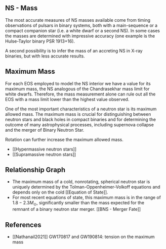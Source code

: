 ## NS - Mass

The most accurate measures of NS masses available come from timing observations of pulsars in binary systems, both with a main-sequence or a compact companion star (i.e. a white dwarf or a second NS). In some cases the masses are determined with impressive accuracy (one example is the Hulse-Taylor binary PSR 1913+16).

A second possibility is to infer the mass of an accreting NS in X-ray binaries, but with less accurate results.

## Maximum Mass

For each EOS employed to model the NS interior we have a value for its maximum mass, the NS analogous of the Chandrasekhar mass limit for white dwarfs. Therefore, the mass measurement alone can rule out all the EOS with a mass limit lower than the highest value observed.

One of the most important characteristics of a neutron star is its maximum allowed mass. The maximum mass is crucial for distinguishing between neutron stars and black holes in compact binaries and for determining the outcome of many astrophysical processes, including supernova collapse and the merger of Binary Neutron Star.

Rotation can further increase the maximum allowed mass.

- [[Hypermassive neutron stars]]
- [[Supramassive neutron stars]]

## Relationship Graph

- The maximum mass of a cold, nonrotating, spherical neutron star is uniquely determined by the Tolman-Oppenheimer-Volkoff equations and depends only on the cold [[Equation of State]].
- For most recent equations of state, this maximum mass is in the range of $1.8-2.3 M_{\odot}$, significantly smaller than the mass expected for the remnant of a binary neutron star merger. [[BNS - Merger Fate]]

## References

- [[Nathanail2021]] GW170817 and GW190814: tension on the maximum mass